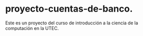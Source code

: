 # proyecto-cuentas-de-banco.
Este es un proyecto del curso de introducción a la ciencia de la computación en la UTEC.
